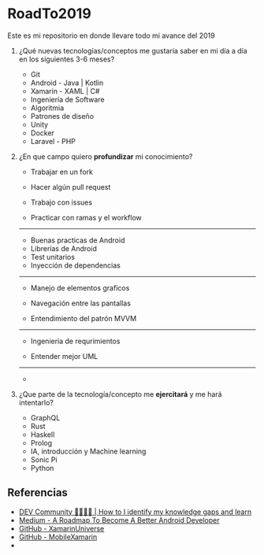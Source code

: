 # RoadTo2019

Este es mi repositorio en donde llevare todo mi avance del 2019  

1. ¿Qué nuevas tecnologías/conceptos me gustaría saber en mi día a día en los siguientes 3-6 meses?
   * Git
   * Android - Java | Kotlin
   * Xamarin - XAML | C#
   * Ingeniería de Software
   * Algoritmia 
   * Patrones de diseño
   * Unity
   * Docker
   * Laravel - PHP

2. ¿En que campo quiero **profundizar** mi conocimiento?

   - Trabajar en un fork

   - Hacer algún pull request

   - Trabajo con issues

   - Practicar con ramas y el workflow 

   ---

   - Buenas practicas de Android
   - Librerías de Android
   - Test unitarios
   - Inyección de dependencias

   ---

   - Manejo de elementos graficos

   - Navegación entre las pantallas

   - Entendimiento del patrón MVVM

   ---

   - Ingeniería de requrimientos

   - Entender mejor UML

   ---

   - 

3. ¿Que parte de la tecnología/concepto me **ejercitará** y me hará intentarlo?
   - GraphQL
   - Rust
   - Haskell
   - Prolog
   - IA, introducción y Machine learning
   - Sonic Pi
   - Python

## Referencias

* [DEV Community 👨‍💻👩‍💻 | How to I identify my knowledge gaps and learn](https://dev.to/bgord/how-do-i-identify-my-knowledge-gaps-and-learn-4mlc)
* [Medium - A Roadmap To Become A Better Android Developer](https://medium.com/mindorks/a-roadmap-to-become-a-better-android-developer-3038cf7f8c8d)
* [GitHub - XamarinUniverse](https://github.com/xamarinuniverse/XamarinUniversalLibrary)
* [GitHub - MobileXamarin](https://github.com/it-shark-pro/mobile-xamarin)
* 

